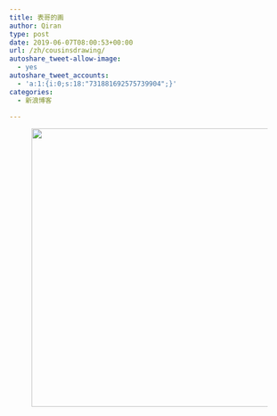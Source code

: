 ```yaml
---
title: 表哥的画
author: Qiran
type: post
date: 2019-06-07T08:00:53+00:00
url: /zh/cousinsdrawing/
autoshare_tweet-allow-image:
  - yes
autoshare_tweet_accounts:
  - 'a:1:{i:0;s:18:"731881692575739904";}'
categories:
  - 新浪博客

---
```

<figure class="wp-block-image"><img loading="lazy" decoding="async" width="500" height="500" src="https://www.liuqiran.com/wp-content/uploads/2019/06/487ac2fdb33d3c31dcd7e.jpeg" alt="" class="wp-image-1361" srcset="https://www.liuqiran.com/wp-content/uploads/2019/06/487ac2fdb33d3c31dcd7e.jpeg 500w, https://www.liuqiran.com/wp-content/uploads/2019/06/487ac2fdb33d3c31dcd7e-300x300.jpeg 300w, https://www.liuqiran.com/wp-content/uploads/2019/06/487ac2fdb33d3c31dcd7e-100x100.jpeg 100w, https://www.liuqiran.com/wp-content/uploads/2019/06/487ac2fdb33d3c31dcd7e-450x450.jpeg 450w, https://www.liuqiran.com/wp-content/uploads/2019/06/487ac2fdb33d3c31dcd7e-150x150.jpeg 150w" sizes="auto, (max-width: 500px) 100vw, 500px" /></figure>